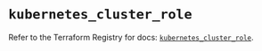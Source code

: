 # `kubernetes_cluster_role`

Refer to the Terraform Registry for docs: [`kubernetes_cluster_role`](https://registry.terraform.io/providers/hashicorp/kubernetes/2.37.1/docs/resources/cluster_role).
